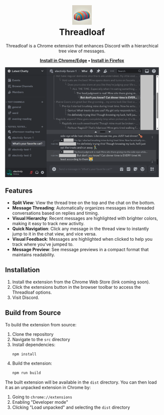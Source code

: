<h1 align="center"><img src="threadloaf.jpg" width=64 height=64><br>Threadloaf</h1>

<p align="center">Threadloaf is a Chrome extension that enhances Discord with a hierarchical tree view of messages.</p>

<p align="center">
<b>
<a href="https://chrome.google.com/webstore/detail/kcmfpchdgmiflfoakcklghddhabhejdn">Install in Chrome/Edge</a> &bull; 
<a href="https://addons.mozilla.org/en-US/firefox/addon/threadloaf/">Install in Firefox</a>
</b>
</p>

<p align="center">
<img src="screenshot.png">
</p>

## Features

- **Split View**: View the thread tree on the top and the chat on the bottom.
- **Message Threading**: Automatically organizes messages into threaded conversations based on replies and timing.
- **Visual Hierarchy**: Recent messages are highlighted with brighter colors, making it easy to track new activity.
- **Quick Navigation**: Click any message in the thread view to instantly jump to it in the chat view, and vice versa.
- **Visual Feedback**: Messages are highlighted when clicked to help you track where you've jumped to.
- **Message Preview**: See message previews in a compact format that maintains readability.

## Installation

1. Install the extension from the Chrome Web Store (link coming soon).
2. Click the extensions button in the browser toolbar to access the Threadloaf options.
3. Visit Discord.

## Build from Source

To build the extension from source:

1. Clone the repository
2. Navigate to the `src` directory
3. Install dependencies:
   ```bash
   npm install
   ```
4. Build the extension:
   ```bash
   npm run build
   ```

The built extension will be available in the `dist` directory. You can then load it as an unpacked extension in Chrome by:
1. Going to `chrome://extensions`
2. Enabling "Developer mode"
3. Clicking "Load unpacked" and selecting the `dist` directory
